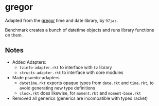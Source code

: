 gregor
======

Adapted from the [gregor](https://github.com/97jaz/gregor) time and date library, by `97jaz`.

Benchmark creates a bunch of datetime objects and runs library functions on them.

Notes
-----
- Added Adapters:
  - `tzinfo-adapter.rkt` to interface with `tz` library
  - `structs-adapter.rkt` to interface with core modules
- Made psuedo-adapters
  - `datetime.rkt` exports opaque types from `date.rkt` and `time.rkt`, to avoid generating new type definitions
  - `clock.rkt` does likewise, for `moment.rkt` and `moment-base.rkt`
- Removed all generics (generics are incompatible with typed racket)
